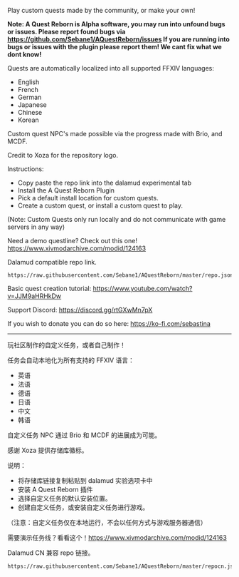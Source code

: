 Play custom quests made by the community, or make your own!

**Note: A Quest Reborn is Alpha software, you may run into unfound bugs or issues. Please report found bugs via https://github.com/Sebane1/AQuestReborn/issues 
If you are running into bugs or issues with the plugin please report them! We cant fix what we dont know!**

Quests are automatically localized into all supported FFXIV languages:
- English
- French
- German
- Japanese
- Chinese
- Korean

Custom quest NPC's made possible via the progress made with Brio, and MCDF.

Credit to Xoza for the repository logo.

Instructions:
- Copy paste the repo link into the dalamud experimental tab
- Install the A Quest Reborn Plugin
- Pick a default install location for custom quests.
- Create a custom quest, or install a custom quest to play.

(Note: Custom Quests only run locally and do not communicate with game servers in any way)

Need a demo questline? Check out this one! https://www.xivmodarchive.com/modid/124163

Dalamud compatible repo link.
```
https://raw.githubusercontent.com/Sebane1/AQuestReborn/master/repo.json
```

Basic quest creation tutorial:
https://www.youtube.com/watch?v=JJM9aHRHkDw

Support Discord: https://discord.gg/rtGXwMn7pX

If you wish to donate you can do so here: https://ko-fi.com/sebastina


-----------------------------------------------------------------------------------



玩社区制作的自定义任务，或者自己制作！

任务会自动本地化为所有支持的 FFXIV 语言：
- 英语
- 法语
- 德语
- 日语
- 中文
- 韩语

自定义任务 NPC 通过 Brio 和 MCDF 的进展成为可能。

感谢 Xoza 提供存储库徽标。

说明：
- 将存储库链接复制粘贴到 dalamud 实验选项卡中
- 安装 A Quest Reborn 插件
- 选择自定义任务的默认安装位置。
- 创建自定义任务，或安装自定义任务进行游戏。

（注意：自定义任务仅在本地运行，不会以任何方式与游戏服务器通信）

需要演示任务线？看看这个！https://www.xivmodarchive.com/modid/124163

Dalamud CN 兼容 repo 链接。
```
https://raw.githubusercontent.com/Sebane1/AQuestReborn/master/repocn.json
```
